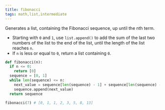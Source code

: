 ```yaml
---
title: fibonacci
tags: math,list,intermediate
---
```


Generates a list, containing the Fibonacci sequence, up until the nth term.

- Starting with `0` and `1`, use `list.append()` to add the sum of the last two numbers of the list to the end of the list, until the length of the list reaches `n`.
- If `n` is less or equal to `0`, return a list containing `0`.

```py
def fibonacci(n):
  if n <= 0:
    return [0]
  sequence = [0, 1]
  while len(sequence) <= n:
    next_value = sequence[len(sequence) - 1] + sequence[len(sequence) - 2]
    sequence.append(next_value)
  return sequence
```

```py
fibonacci(7) # [0, 1, 1, 2, 3, 5, 8, 13]
```
